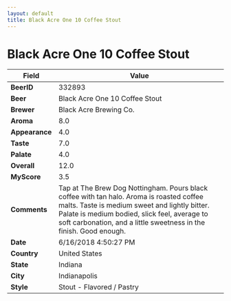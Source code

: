 ```yaml
---
layout: default
title: Black Acre One 10 Coffee Stout
---
```


# Black Acre One 10 Coffee Stout

| Field         | Value     |
|---------------|-----------|
| **BeerID** | 332893 |
| **Beer** | Black Acre One 10 Coffee Stout |
| **Brewer** | Black Acre Brewing Co. |
| **Aroma** | 8.0 |
| **Appearance** | 4.0 |
| **Taste** | 7.0 |
| **Palate** | 4.0 |
| **Overall** | 12.0 |
| **MyScore** | 3.5 |
| **Comments** | Tap at The Brew Dog Nottingham. Pours black coffee with tan halo. Aroma is roasted coffee malts. Taste is medium sweet and lightly bitter. Palate is medium bodied, slick feel, average to soft carbonation, and a little sweetness in the finish. Good enough. |
| **Date** | 6/16/2018 4:50:27 PM |
| **Country** | United States |
| **State** | Indiana |
| **City** | Indianapolis |
| **Style** | Stout - Flavored / Pastry |
